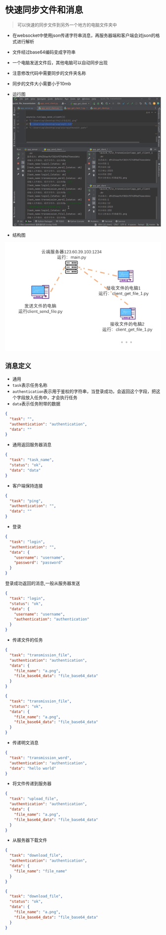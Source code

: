 # 快速同步文件和消息
> 可以快速的同步文件到另外一个地方的电脑文件夹中

- 在websocket中使用json传递字符串消息，再服务器端和客户端会对json的格式进行解析
- 文件经过base64编码变成字符串
- 一个电脑发送文件后，其他电脑可以自动同步出现
- 注意修改代码中需要同步的文件夹名称
- 同步的文件大小需要小于10mb

- 运行图
![运行_1.png](./运行_1.png)

- 结构图

![结构图.png](./结构图.png)

## 消息定义
- 通用
- `task`表示任务名称
- `authentication`表示用于鉴权的字符串，当登录成功，会返回这个字段，把这个字段放入任务中，才会执行任务
- `data`表示任务附带的数据

```json
{
  "task": "",
  "authentication": "authentication",
  "data": ""
}
```

- 通用返回服务器消息
```json
{
  "task": "task_name",
  "status": "ok",
  "data": "data"
}
```

- 客户端保持连接
```json
{
  "task": "ping",
  "authentication": "",
  "data": ""
}
```

- 登录

```json
{
  "task": "login",
  "authentication": "",
  "data": {
    "username": "username",
    "password": "password"
  }
}
```

登录成功返回的消息,一般从服务器发送

```json
{
  "task": "login",
  "status": "ok",
  "data": {
    "username": "username",
    "authentication": "authentication"
  }
}
```

- 传递文件的任务

```json
{
  "task": "transmission_file",
  "authentication": "authentication",
  "data": {
    "file_name": "a.png",
    "file_base64_data": "file_base64_data"
  }
}
```
```json
{
  "task": "transmission_file",
  "status": "ok",
  "data": {
    "file_name": "a.png",
    "file_base64_data": "file_base64_data"
  }
}
```

- 传递明文消息

```json
{
  "task": "transmission_word",
  "authentication": "authentication",
  "data": "hello world"
}
```

- 将文件传递到服务器

```json
{
  "task": "upload_file",
  "authentication": "authentication",
  "data": {
    "file_name": "a.png",
    "file_base64_data": "file_base64_data"
  }
}
```

- 从服务器下载文件

```json
{
  "task": "download_file",
  "authentication": "authentication",
  "data": {
    "file_name": "file_name"
  }
}
```
```json
{
  "task": "download_file",
  "status": "ok",
  "data": {
    "file_name": "a.png",
    "file_base64_data": "file_base64_data"
  }
}
```




